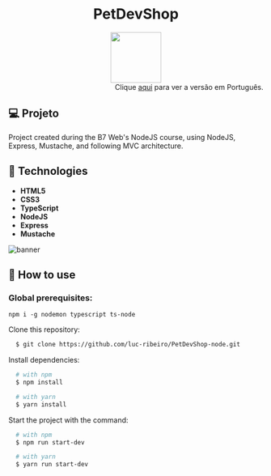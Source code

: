 <div align="center">
  <h1>
  PetDevShop
  </h1>

  <img width="100" src="https://github.com/luc-ribeiro/nodets-canil/blob/master/design/logo.png"/>
</div> 

<div align="right">
  Clique <a href="https://github.com/luc-ribeiro/PetDevShop-node/blob/master/README-PTBR.md">aqui</a> para ver a versão em Português.
</div>

## 💻 Projeto
Project created during the B7 Web's NodeJS course, using NodeJS, Express, Mustache, and following MVC architecture.

## 🚀 Technologies

- **HTML5**
- **CSS3**
- **TypeScript**
- **NodeJS**
- **Express**
- **Mustache**

![banner](https://github.com/luc-ribeiro/nodets-canil/blob/master/design/pet.gif)

## :page_facing_up: How to use

### Global prerequisites:

`npm i -g nodemon typescript ts-node`


Clone this repository:

```sh
  $ git clone https://github.com/luc-ribeiro/PetDevShop-node.git
```

Install dependencies:

```sh
  # with npm
  $ npm install

  # with yarn
  $ yarn install
```

Start the project with the command:

```sh
  # with npm
  $ npm run start-dev

  # with yarn
  $ yarn run start-dev
```
